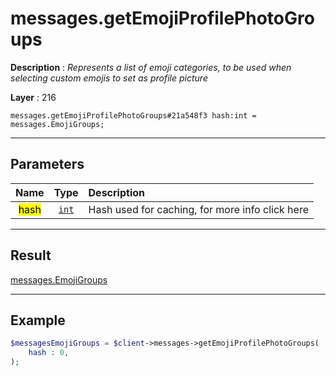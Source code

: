 # messages.getEmojiProfilePhotoGroups

**Description** : *Represents a list of emoji categories, to be used when selecting custom emojis to set as profile picture*

**Layer** : 216

```tl
messages.getEmojiProfilePhotoGroups#21a548f3 hash:int = messages.EmojiGroups;
```

---

## Parameters

| Name | Type | Description |
| :---: | :---: | :--- |
| <mark>hash</mark> | [`int`](type/int) | Hash used for caching, for more info click here |

---

## Result

[messages.EmojiGroups](type/messages.EmojiGroups)

---

## Example

```php
$messagesEmojiGroups = $client->messages->getEmojiProfilePhotoGroups(
	hash : 0,
);
```